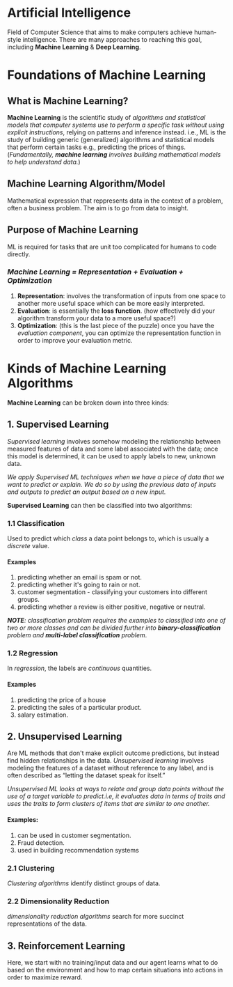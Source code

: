 # Artificial Intelligence
Field of Computer Science that aims to make computers achieve human-style intelligence. There are many approaches to reaching this goal, including __Machine Learning__ & __Deep Learning__.

# Foundations of Machine Learning

## What is Machine Learning?
__Machine Learning__ is the scientific study of _algorithms and statistical models that computer systems use to perform a specific task  without using explicit instructions_, relying on patterns and inference instead. i.e., ML is the study of building generic (generalized) algorithms and statistical models that perform certain tasks e.g., predicting the prices of things. (_Fundamentally, __machine learning__ involves building mathematical models to help understand data._)

## Machine Learning Algorithm/Model
Mathematical expression that reppresents data in the context of a problem, often a business problem. The aim is to go from data to insight.

## Purpose of Machine Learning
ML is required for tasks that are unit too complicated for humans to code directly.

### *Machine Learning = Representation + Evaluation + Optimization*

1. __Representation__: involves the transformation of inputs from one space to another more useful space which can be more easily interpreted.
2. __Evaluation__: is essentially the __loss function__. (how effectively did your algorithm transform your data to a more useful space?)
3. __Optimization__: (this is the last piece of the puzzle) once you have the *evaluation component*, you can optimize the representation function in order to improve your evaluation metric.

# Kinds of Machine Learning Algorithms
__Machine Learning__ can be broken down into three kinds:
## 1. Supervised Learning
_Supervised learning_ involves somehow modeling the relationship between measured features of data and some label associated with the data; once this model is determined, it can be used to apply labels to new, unknown data.

_We apply Supervised ML techniques when we have a piece of data that we want to predict or explain. We do so by using the previous data of inputs and outputs to predict an output based on a new input._

__Supervised Learning__ can then be classified into two algorithms:
### 1.1 Classification
Used to predict which _class_ a data point belongs to, which is usually a _discrete_ value.
#### Examples
1. predicting whether an email is spam or not.
2. predicting whether it's going to rain or not.
3. customer segmentation - classifying your customers into different groups.
4. predicting whether a review is either positive, negative or neutral.

*__NOTE__: classification problem requires the examples to classified into one of two or more classes and can be divided further into __binary-classification__ problem and __multi-label classification__ problem*.

### 1.2 Regression
In _regression_, the labels are _continuous_ quantities.
#### Examples
1. predicting the price of a house
2. predicting the sales of a particular product.
3. salary estimation.


## 2. Unsupervised Learning
Are ML methods that don't make explicit outcome predictions, but instead find hidden relationships in the data. _Unsupervised learning_ involves modeling the features of a dataset without reference to any label, and is often described as “letting the dataset speak for itself.”

*Unsupervised ML looks at ways to relate and group data points without the use of a target variable to predict.i.e, it evaluates data in terms of traits and uses the traits to form clusters of items that are similar to one another.*

#### Examples:
1. can be used in customer segmentation.
2. Fraud detection.
3. used in building recommendation systems

### 2.1 Clustering
_Clustering algorithms_ identify distinct groups of data.
### 2.2 Dimensionality Reduction
_dimensionality reduction algorithms_ search for more succinct representations of the data.


## 3. Reinforcement Learning
Here, we start with no training/input data and our agent learns what to do based on the environment and how to map certain situations into actions in order to maximize reward.